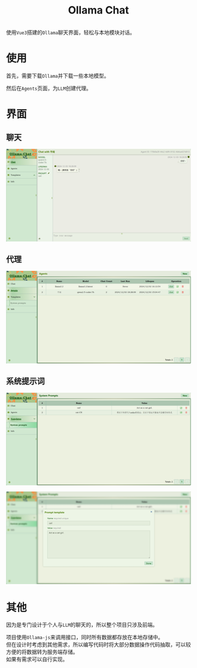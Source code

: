 <div style="display: flex; align-items: center;justify-content: center;">
  <h1>Ollama Chat</h1>
</div>

使用`Vue3`搭建的`Ollama`聊天界面，轻松与本地模块对话。

# 使用
首先，需要下载`Ollama`并下载一些本地模型。

然后在`Agents`页面，为`LLM`创建代理。

# 界面

## 聊天

![image-20241203201246959](res/image-20241203201246959.png)

## 代理

![image-20241203201215109](res/image-20241203201215109.png)

## 系统提示词

![image-20241203201353497](res/image-20241203201353497.png)

![image-20241203201407547](res/image-20241203201407547.png)

# 其他

因为是专门设计于个人与`LLM`的聊天的，所以整个项目只涉及前端。

项目使用`Ollama-js`来调用接口，同时所有数据都存放在本地存储中。  
但在设计时考虑到其他需求，所以编写代码时将大部分数据操作代码抽取，可以较方便的将数据转为服务端存储。  
如果有需求可以自行实现。